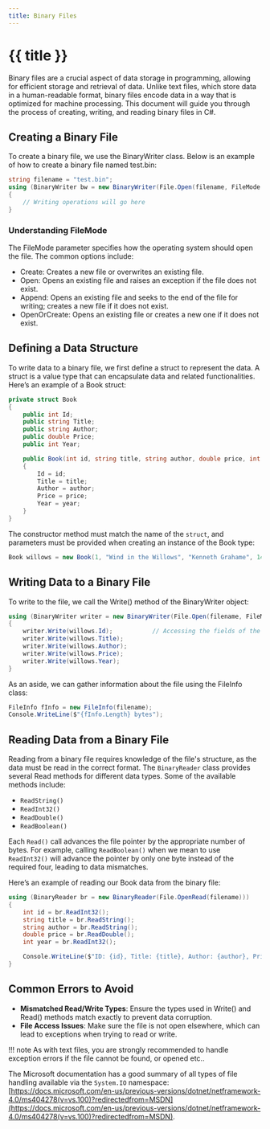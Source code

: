 ```yaml
---
title: Binary Files
---
```


# {{ title }}


Binary files are a crucial aspect of data storage in programming, allowing for efficient storage and retrieval of data. Unlike text files, which store data in a human-readable format, binary files encode data in a way that is optimized for machine processing. This document will guide you through the process of creating, writing, and reading binary files in C#.

## Creating a Binary File

To create a binary file, we use the BinaryWriter class. Below is an example of how to create a binary file named test.bin:

```cs
string filename = "test.bin";
using (BinaryWriter bw = new BinaryWriter(File.Open(filename, FileMode.Create)))
{
    // Writing operations will go here
}
```

### Understanding FileMode

The FileMode parameter specifies how the operating system should open the file. The common options include:

- Create: Creates a new file or overwrites an existing file.
- Open: Opens an existing file and raises an exception if the file does not exist.
- Append: Opens an existing file and seeks to the end of the file for writing; creates a new file if it does not exist.
- OpenOrCreate: Opens an existing file or creates a new one if it does not exist.

## Defining a Data Structure

To write data to a binary file, we first define a struct to represent the data. A struct is a value type that can encapsulate data and related functionalities. Here’s an example of a Book struct:

```cs
private struct Book
{
    public int Id;
    public string Title;
    public string Author;
    public double Price;
    public int Year;

    public Book(int id, string title, string author, double price, int year)
    {
        Id = id;
        Title = title;
        Author = author;
        Price = price;
        Year = year;
    }
}
```

The constructor method must match the name of the `struct`, and parameters must be provided when creating an instance of the Book type:

```cs
Book willows = new Book(1, "Wind in the Willows", "Kenneth Grahame", 14.99, 1908);
```


## Writing Data to a Binary File

To write to the file, we call the Write() method of the BinaryWriter object:

```cs
using (BinaryWriter writer = new BinaryWriter(File.Open(filename, FileMode.Create)))
{
    writer.Write(willows.Id);           // Accessing the fields of the struct using the dot operator
    writer.Write(willows.Title);
    writer.Write(willows.Author);
    writer.Write(willows.Price);
    writer.Write(willows.Year);
}
```

As an aside, we can gather information about the file using the FileInfo class:

```cs
FileInfo fInfo = new FileInfo(filename);
Console.WriteLine($"{fInfo.Length} bytes");
```

## Reading Data from a Binary File

Reading from a binary file requires knowledge of the file's structure, as the data must be read in the correct format. The `BinaryReader` class provides several Read methods for different data types. Some of the available methods include:

- `ReadString()`
- `ReadInt32()`
- `ReadDouble()`
- `ReadBoolean()`

Each `Read()` call advances the file pointer by the appropriate number of bytes. For example, calling `ReadBoolean()` when we mean to use `ReadInt32()` will advance the pointer by only one byte instead of the required four, leading to data mismatches.

Here’s an example of reading our Book data from the binary file:

```cs
using (BinaryReader br = new BinaryReader(File.OpenRead(filename)))
{
    int id = br.ReadInt32();
    string title = br.ReadString();
    string author = br.ReadString();
    double price = br.ReadDouble();
    int year = br.ReadInt32();

    Console.WriteLine($"ID: {id}, Title: {title}, Author: {author}, Price: {price}, Year: {year}");
}
```

## Common Errors to Avoid

- **Mismatched Read/Write Types**: Ensure the types used in Write() and Read() methods match exactly to prevent data corruption.
- **File Access Issues**: Make sure the file is not open elsewhere, which can lead to exceptions when trying to read or write.

!!! note
    As with text files, you are strongly recommended to handle exception errors if the file cannot be found, or opened etc..

The Microsoft documentation has a good summary of all types of file handling available via the `System.IO` namespace:  [https://docs.microsoft.com/en-us/previous-versions/dotnet/netframework-4.0/ms404278(v=vs.100)?redirectedfrom=MSDN](https://docs.microsoft.com/en-us/previous-versions/dotnet/netframework-4.0/ms404278(v=vs.100)?redirectedfrom=MSDN).

